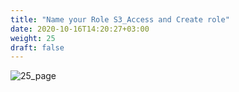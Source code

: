 ```yaml
---
title: "Name your Role S3_Access and Create role"
date: 2020-10-16T14:20:27+03:00
weight: 25
draft: false
---
```


 ![25_page](/images/module3/25_page.png)
